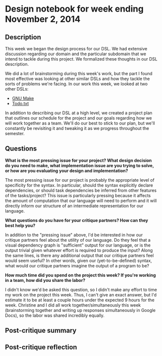 # Design notebook for week ending November 2, 2014

## Description

This week we began the design process for our DSL. We had extensive discussion
regarding our domain and the particular subdomain that we intend to tackle
during this project. We formalized these thoughts in our DSL description.

We did a lot of brainstorming during this week's work, but the part I found
most effective was looking at other similar DSLs and how they tackle the
sorts of problems we're facing. In our work this week, we looked at two other
DSLs:
* [GNU Make](https://www.gnu.org/software/make/)
* [Todo.txt](http://todotxt.com/)

In addition to describing our DSL at a high level, we created a project
plan that outlines our schedule for the project and our goals regarding how
we will work together as a team. We'll do our best to stick to our plan, but
we'll constantly be revisiting it and tweaking it as we progress throughout
the semester.

## Questions

**What is the most pressing issue for your project? What design decision do
you need to make, what implementation issue are you trying to solve, or how
are you evaluating your design and implementation?**

The most pressing issue for our project is probably the appropriate level of
specificity for the syntax. In particular, should the syntax explicitly declare
dependencies, or should task dependencies be inferred from other features of
the tasks/project? This issue is particularly pressing because it affects the
amount of computation that our language will need to perform and it will
directly inform our structure of an intermediate representation for our
language.

**What questions do you have for your critique partners? How can they best help
you?**

In addition to the "pressing issue" above, I'd be interested in how our critique
partners feel about the utility of our language. Do they feel
that a visual dependency graph is "sufficient" output for our language, or is
the output trivial given whatever effort is required to produce the input? Along
the same lines, is there any additional output that our critique partners feel
would seem useful? In other words, given our (yet-to-be-defined) syntax, what
would our critique partners imagine the output of a program to be?

**How much time did you spend on the project this week? If you're working in a
team, how did you share the labor?**

I didn't know we'd be asked this question, so I didn't make any effort to time
my work on the project this week. Thus, I can't give an exact answer, but I'd
estimate it to be at least a couple hours under the expected 9 hours for the week.
Christine and I did all work together/simultaneously this week (brainstorming
together and writing up responses simultaneously in Google Docs), so the labor
was shared incredibly equally.


## Post-critique summary

## Post-critique reflection
